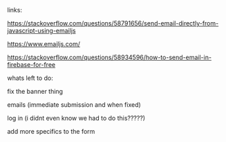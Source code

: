 links: 

https://stackoverflow.com/questions/58791656/send-email-directly-from-javascript-using-emailjs

https://www.emailjs.com/ 

https://stackoverflow.com/questions/58934596/how-to-send-email-in-firebase-for-free 

whats left to do:

fix the banner thing 

emails (immediate submission and when fixed) 

log in (i didnt even know we had to do this?????) 

add more specifics to the form 
